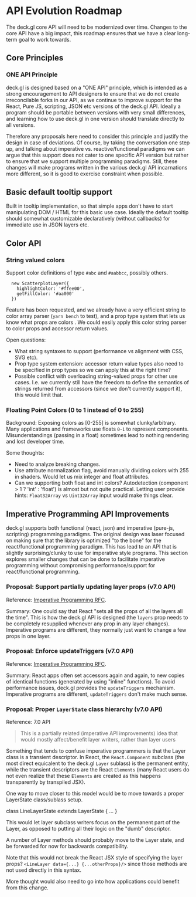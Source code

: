 # API Evolution Roadmap

The deck.gl core API will need to be modernized over time. Changes to the core API have a big impact, this roadmap ensures that we have a clear long-term goal to work towards.


## Core Principles

### ONE API Principle

deck.gl is designed based on a "ONE API" principle, which is intended as a strong encouragement to API designers to ensure that we do not create irreconcilable forks in our API, as we continue to improve support for the React, Pure JS, scripting, JSON etc versions of the deck.gl API. Ideally a program should be portable between versions with very small differences, and learning how to use deck.gl in one version should translate directly to all versions.

Therefore any proposals here need to consider this principle and justify the design in case of deviations. Of course, by taking the conversation one step up, and talking about imperative vs. reactive/functional paradigms we can argue that this support does not cater to one specific API version but rather to ensure that we support multiple programming paradigms. Still, these changes will make programs written in the various deck.gl API incarnations more different, so it is good to exercise constraint when possible.


## Basic default tooltip support

Built in tooltip implementation, so that simple apps don't have to start manipulating DOM / HTML for this basic use case.
Ideally the default tooltip should somewhat customizable declaratively (without callbacks) for immediate use in JSON layers etc.


## Color API

### String valued colors

Support color definitions of type `#abc` and `#aabbcc`, possibly others.

```
  new ScatterplotLayer({
  	highlightColor: '#ffee00',
  	getFillColor: '#aa000'
  })
```

Feature has been requested, and we already have a very efficient string to color array parser (`yarn bench` to test), and a prop type system that lets us know what props are colors . We could easily apply this color string parser to color props and accessor return values.

Open questions:
- What string syntaxes to support (performance vs alignment with CSS, SVG etc).
- Prop type system extension: accessor return value types also need to be specified in prop types so we can apply this at the right time?
- Possible conflict with overloading string-valued props for other use cases. I.e. we currently still have the freedom to define the semantics of strings returned from accessors (since we don't currently support it), this would limit that.


### Floating Point Colors (0 to 1 instead of 0 to 255)

Background: Exposing colors as [0-255] is somewhat clunky/arbitrary. Many applications and frameworks use floats `0`-`1` to represent components. Misunderstandings (passing in a float) sometimes lead to nothing rendering and lost developer time.

Some thoughts:
- Need to analyze breaking changes.
- Use attribute normalization flag, avoid manually dividing colors with 255 in shaders. Would let us mix integer and float attributes.
- Can we supporting both float and int colors? Autodetection (component > 1 ? 'int' : 'float') is almost but not quite practical. Letting user provide hints: `Float32Array` vs `Uint32Array` input would make things clear.


## Imperative Programming API Improvements

deck.gl supports both functional (react, json) and imperative (pure-js, scripting) programming paradigms. The original design was laser focused on making sure that the library is optimized "to the bone" for the react/functional programming paradigm. This has lead to an API that is slightly surprising/clunky to use for imperative style programs. This section explores smaller changes that can be done to facilitate imperative programming without compromising performance/support for react/functional programming.


### Proposal: Support partially updating layer props (v7.0 API)

Reference: [Imperative Programming RFC](/dev-docs/RFCs/proposals/imperative-programming-rfc.md).

Summary: One could say that React "sets all the props of all the layers all the time". This is how the deck.gl API is designed (the `layers` prop needs to be completely resupplied whenever any prop in any layer changes). Imperative programs are different, they normally just want to change a few props in one layer.


### Proposal: Enforce updateTriggers (v7.0 API)

Reference: [Imperative Programming RFC]().

Summary: React apps often set accessors again and again, to new copies of identical functions (generated by using "inline" functions). To avoid performance issues, deck.gl provides the `updateTriggers` mechanism. Imperative programs are different, `updateTriggers` don't make much sense.


### Proposal: Proper `LayerState` class hierarchy (v7.0 API)

Reference: 7.0 API

> This is a partially related (imperative API improvements) idea that would mostly affect/benefit layer writers, rather than layer users

Something that tends to confuse imperative programmers is that the Layer class is a transient descriptor. In React, the `React.Component` subclass (the most direct equicalent to the deck.gl `Layer` sublass) is the permanent entity, while the transient descriptors are the React `Elements` (many React users do not even realize that these `Elements` are created as this happens transparently by transpiled JSX).

One way to move closer to this model would be to move towards a proper LayerState class/sublass setup.

class LineLayerState extends LayerState {
  ...
}

This would let layer subclass writers focus on the permanent part of the Layer, as opposed to putting all their logic on the "dumb" descriptor.

A number of Layer methods should probably move to the Layer state, and be forwarded for now for backwards compatibility.

Note that this would not break the React JSX style of specifying the layer props?
`<LineLayer data={...} {...otherProps}/>` since those methods are not used directly in this syntax.

More thought would also need to go into how applications could benefit from this change.
